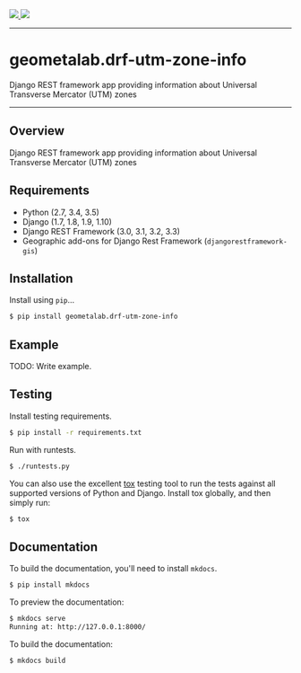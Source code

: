 <div class="badges">
    <a href="http://travis-ci.org/geometalab/drf-utm-zone-info">
        <img src="https://travis-ci.org/geometalab/drf-utm-zone-info.svg?branch=master">
    </a>
    <a href="https://pypi.python.org/pypi/geometalab.drf-utm-zone-info">
        <img src="https://img.shields.io/pypi/v/geometalab.drf-utm-zone-info.svg">
    </a>
</div>

---

# geometalab.drf-utm-zone-info

Django REST framework app providing information about Universal Transverse Mercator (UTM) zones

---

## Overview

Django REST framework app providing information about Universal Transverse Mercator (UTM) zones

## Requirements

* Python (2.7, 3.4, 3.5)
* Django (1.7, 1.8, 1.9, 1.10)
* Django REST Framework (3.0, 3.1, 3.2, 3.3)
* Geographic add-ons for Django Rest Framework (`djangorestframework-gis`)

## Installation

Install using `pip`...

```bash
$ pip install geometalab.drf-utm-zone-info
```

## Example

TODO: Write example.

## Testing

Install testing requirements.

```bash
$ pip install -r requirements.txt
```

Run with runtests.

```bash
$ ./runtests.py
```

You can also use the excellent [tox](http://tox.readthedocs.org/en/latest/) testing tool to run the tests against all supported versions of Python and Django. Install tox globally, and then simply run:

```bash
$ tox
```

## Documentation

To build the documentation, you'll need to install `mkdocs`.

```bash
$ pip install mkdocs
```

To preview the documentation:

```bash
$ mkdocs serve
Running at: http://127.0.0.1:8000/
```

To build the documentation:

```bash
$ mkdocs build
```
